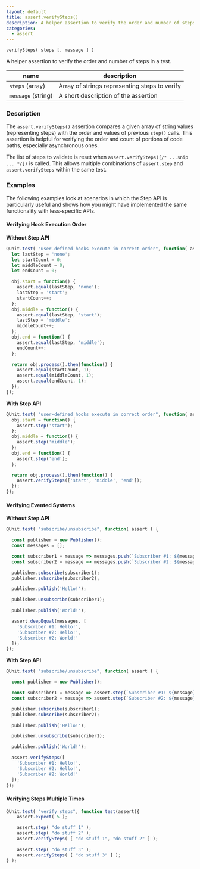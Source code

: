 ```yaml
---
layout: default
title: assert.verifySteps()
description: A helper assertion to verify the order and number of steps in a test.
categories:
  - assert
---
```


`verifySteps( steps [, message ] )`

A helper assertion to verify the order and number of steps in a test.

| name               | description                          |
|--------------------|--------------------------------------|
| `steps` (array)    | Array of strings representing steps to verify |
| `message` (string) | A short description of the assertion |

### Description

The `assert.verifySteps()` assertion compares a given array of string values (representing steps) with the order and values of previous `step()` calls. This assertion is helpful for verifying the order and count of portions of code paths, especially asynchronous ones.

The list of steps to validate is reset when `assert.verifySteps([/* ...snip ... */])` is called. This allows multiple combinations of `assert.step` and `assert.verifySteps` within the same test.

### Examples

The following examples look at scenarios in which the Step API is particularly useful and shows how you might have implemented the same functionality with less-specific APIs.

#### Verifying Hook Execution Order

**Without Step API**

```js
QUnit.test( "user-defined hooks execute in correct order", function( assert ) {
  let lastStep = 'none';
  let startCount = 0;
  let middleCount = 0;
  let endCount = 0;

  obj.start = function() {
    assert.equal(lastStep, 'none');
    lastStep = 'start';
    startCount++;
  };
  obj.middle = function() {
    assert.equal(lastStep, 'start');
    lastStep = 'middle';
    middleCount++;
  };
  obj.end = function() {
    assert.equal(lastStep, 'middle');
    endCount++;
  };

  return obj.process().then(function() {
    assert.equal(startCount, 1);
    assert.equal(middleCount, 1);
    assert.equal(endCount, 1);
  });
});
```

**With Step API**

```js
QUnit.test( "user-defined hooks execute in correct order", function( assert ) {
  obj.start = function() {
    assert.step('start');
  };
  obj.middle = function() {
    assert.step('middle');
  };
  obj.end = function() {
    assert.step('end');
  };

  return obj.process().then(function() {
    assert.verifySteps(['start', 'middle', 'end']);
  });
});
```

#### Verifying Evented Systems

**Without Step API**

```js
QUnit.test( "subscribe/unsubscribe", function( assert ) {

  const publisher = new Publisher();
  const messages = [];

  const subscriber1 = message => messages.push(`Subscriber #1: ${message}`);
  const subscriber2 = message => messages.push(`Subscriber #2: ${message}`);

  publisher.subscribe(subscriber1);
  publisher.subscribe(subscriber2);

  publisher.publish('Hello!');

  publisher.unsubscribe(subscriber1);

  publisher.publish('World!');

  assert.deepEqual(messages, [
    'Subscriber #1: Hello!',
    'Subscriber #2: Hello!',
    'Subscriber #2: World!'
  ]);
});
```

**With Step API**

```js
QUnit.test( "subscribe/unsubscribe", function( assert ) {

  const publisher = new Publisher();

  const subscriber1 = message => assert.step(`Subscriber #1: ${message}`);
  const subscriber2 = message => assert.step(`Subscriber #2: ${message}`);

  publisher.subscribe(subscriber1);
  publisher.subscribe(subscriber2);

  publisher.publish('Hello!');

  publisher.unsubscribe(subscriber1);

  publisher.publish('World!');

  assert.verifySteps([
    'Subscriber #1: Hello!',
    'Subscriber #2: Hello!',
    'Subscriber #2: World!'
  ]);
});
```

#### Verifying Steps Multiple Times

```js
QUnit.test( "verify steps", function test(assert){
    assert.expect( 5 );

    assert.step( "do stuff 1" );
    assert.step( "do stuff 2" );
    assert.verifySteps( [ "do stuff 1", "do stuff 2" ] );

    assert.step( "do stuff 3" );
    assert.verifySteps( [ "do stuff 3" ] );
} );
```
